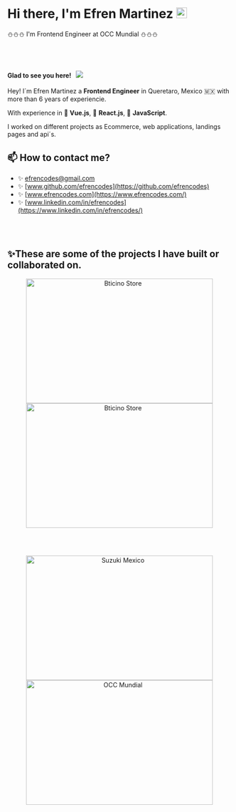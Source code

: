 # Hi there, I'm Efren Martinez <img src="https://media.giphy.com/media/hvRJCLFzcasrR4ia7z/giphy.gif" width="24" height="24"></img>

⛄⛄⛄ I'm Frontend Engineer at OCC Mundial ⛄⛄⛄

<br>
<br>

#### Glad to see you here! &nbsp; ![](https://visitor-badge.glitch.me/badge?page_id=efrencodes)

Hey! I´m Efren Martinez a **Frontend Engineer** in Queretaro, Mexico 🇲🇽 with more than 6 years of experiencie.

With experience in 💚 **Vue.js**, 💙 **React.js**, 💛 **JavaScript**.

I worked on different projects as Ecommerce, web applications, landings pages and api´s.

## 📫 How to contact me?

- ✨ [efrencodes@gmail.com](mailto:efrencodes@gmail.com)
- ✨ [www.github.com/efrencodes](https://github.com/efrencodes)
- ✨ [www.efrencodes.com](https://www.efrencodes.com/)
- ✨ [www.linkedin.com/in/efrencodes](https://www.linkedin.com/in/efrencodes/)

<br>
<br>

## ✨These are some of the projects I have built or collaborated on.

<p align="center">
    <a
        href="https://store.bticino.com.mx/"
        target="_blank">
            <img
                src="https://res.cloudinary.com/efrencodes/image/upload/v1658247340/efrencodes.ts/work/bticino-store.webp"
                alt="Bticino Store"
                width="420"
                height="280"
            />
    </a>
    <a
        href="https://www.efrencodes.com"
        target="_blank">
            <img
                src="https://res.cloudinary.com/efrencodes/image/upload/v1659063057/efrencodes.ts/work/efrencodes.webp"
                alt="Bticino Store"
                width="420"
                height="280"
            />
    </a>
</p>
<br>
<br>

<p align="center">
    <a
        href="https://www.suzuki.com.mx/autos"
        target="_blank">
            <img
                src="https://res.cloudinary.com/efrencodes/image/upload/v1658247333/efrencodes.ts/work/suzuki.webp"
                alt="Suzuki Mexico"
                width="420"
                height="280"
            />
    </a>
    <a
        href="https://www.occ.com.mx/empresas/"
        target="_blank">
            <img
                src="https://res.cloudinary.com/efrencodes/image/upload/v1658247350/efrencodes.ts/work/occ-mundial.webp"
                alt="OCC Mundial"
                width="420"
                height="280"
            />
    </a>
</p>
<br>
<br>

<br>
<br>
